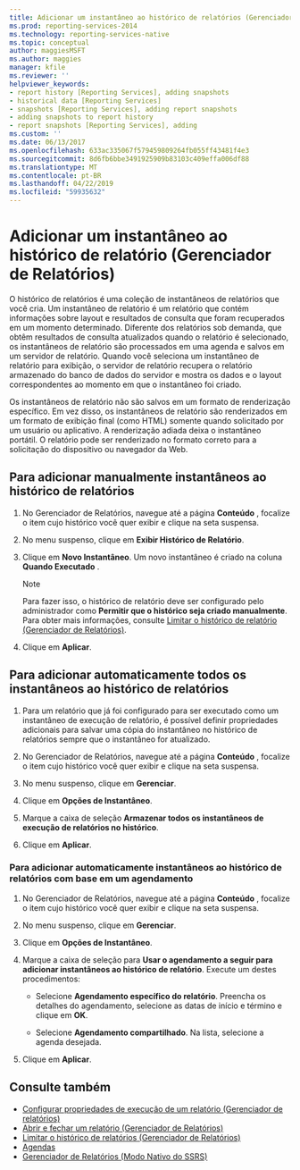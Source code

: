 ```yaml
---
title: Adicionar um instantâneo ao histórico de relatórios (Gerenciador de Relatórios) | Microsoft Docs
ms.prod: reporting-services-2014
ms.technology: reporting-services-native
ms.topic: conceptual
author: maggiesMSFT
ms.author: maggies
manager: kfile
ms.reviewer: ''
helpviewer_keywords:
- report history [Reporting Services], adding snapshots
- historical data [Reporting Services]
- snapshots [Reporting Services], adding report snapshots
- adding snapshots to report history
- report snapshots [Reporting Services], adding
ms.custom: ''
ms.date: 06/13/2017
ms.openlocfilehash: 633ac335067f579459809264fb055ff43481f4e3
ms.sourcegitcommit: 8d6fb6bbe3491925909b83103c409effa006df88
ms.translationtype: MT
ms.contentlocale: pt-BR
ms.lasthandoff: 04/22/2019
ms.locfileid: "59935632"
---
```

# <a name="add-a-snapshot-to-report-history-report-manager"></a>Adicionar um instantâneo ao histórico de relatório (Gerenciador de Relatórios)

O histórico de relatórios é uma coleção de instantâneos de relatórios que você cria. Um instantâneo de relatório é um relatório que contém informações sobre layout e resultados de consulta que foram recuperados em um momento determinado. Diferente dos relatórios sob demanda, que obtêm resultados de consulta atualizados quando o relatório é selecionado, os instantâneos de relatório são processados em uma agenda e salvos em um servidor de relatório. Quando você seleciona um instantâneo de relatório para exibição, o servidor de relatório recupera o relatório armazenado do banco de dados do servidor e mostra os dados e o layout correspondentes ao momento em que o instantâneo foi criado.  
  
Os instantâneos de relatório não são salvos em um formato de renderização específico. Em vez disso, os instantâneos de relatório são renderizados em um formato de exibição final (como HTML) somente quando solicitado por um usuário ou aplicativo. A renderização adiada deixa o instantâneo portátil. O relatório pode ser renderizado no formato correto para a solicitação do dispositivo ou navegador da Web.  
  
## <a name="to-manually-add-snapshots-to-report-history"></a>Para adicionar manualmente instantâneos ao histórico de relatórios

1. No Gerenciador de Relatórios, navegue até a página **Conteúdo** , focalize o item cujo histórico você quer exibir e clique na seta suspensa.
  
2. No menu suspenso, clique em **Exibir Histórico de Relatório**.  
  
3. Clique em **Novo Instantâneo**. Um novo instantâneo é criado na coluna **Quando Executado** .  
  
    > [!NOTE]
    > Para fazer isso, o histórico de relatório deve ser configurado pelo administrador como **Permitir que o histórico seja criado manualmente**. Para obter mais informações, consulte [Limitar o histórico de relatório &#40;Gerenciador de Relatórios&#41;](../reports/limit-report-history-report-manager.md).

4. Clique em **Aplicar**.

## <a name="to-automatically-add-all-snapshots-to-report-history"></a>Para adicionar automaticamente todos os instantâneos ao histórico de relatórios  
  
1. Para um relatório que já foi configurado para ser executado como um instantâneo de execução de relatório, é possível definir propriedades adicionais para salvar uma cópia do instantâneo no histórico de relatórios sempre que o instantâneo for atualizado.  
  
2. No Gerenciador de Relatórios, navegue até a página **Conteúdo** , focalize o item cujo histórico você quer exibir e clique na seta suspensa.  
  
3. No menu suspenso, clique em **Gerenciar**.  
  
4. Clique em **Opções de Instantâneo**.  
  
5. Marque a caixa de seleção **Armazenar todos os instantâneos de execução de relatórios no histórico**.  
  
6. Clique em **Aplicar**.  
  
### <a name="to-automatically-add-snapshots-to-report-history-based-on-a-schedule"></a>Para adicionar automaticamente instantâneos ao histórico de relatórios com base em um agendamento  
  
1. No Gerenciador de Relatórios, navegue até a página **Conteúdo** , focalize o item cujo histórico você quer exibir e clique na seta suspensa.  
  
2. No menu suspenso, clique em **Gerenciar**.  
  
3. Clique em **Opções de Instantâneo**.  
  
4. Marque a caixa de seleção para **Usar o agendamento a seguir para adicionar instantâneos ao histórico de relatório**. Execute um destes procedimentos:  
  
    - Selecione **Agendamento específico do relatório**. Preencha os detalhes do agendamento, selecione as datas de início e término e clique em **OK**.  
  
    - Selecione **Agendamento compartilhado**. Na lista, selecione a agenda desejada.  
  
5. Clique em **Aplicar**.  
  
## <a name="see-also"></a>Consulte também

- [Configurar propriedades de execução de um relatório &#40;Gerenciador de relatórios&#41;](../reports/configure-execution-properties-for-a-report-report-manager.md)
- [Abrir e fechar um relatório &#40;Gerenciador de Relatórios&#41;](../reports/open-and-close-a-report-report-manager.md)
- [Limitar o histórico de relatórios &#40;Gerenciador de Relatórios&#41;](../reports/limit-report-history-report-manager.md)
- [Agendas](../subscriptions/schedules.md)   
- [Gerenciador de Relatórios &#40;Modo Nativo do SSRS&#41;](../report-manager-ssrs-native-mode.md)